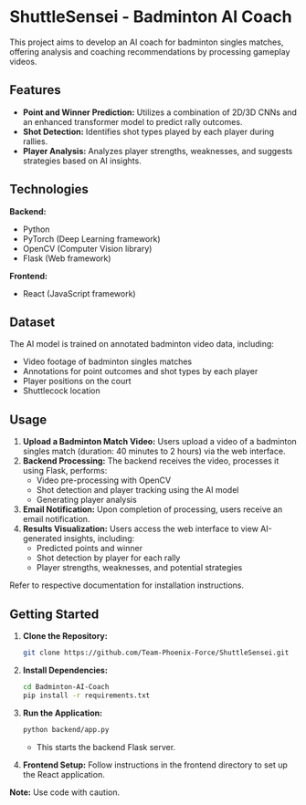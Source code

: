 # ShuttleSensei - Badminton AI Coach

This project aims to develop an AI coach for badminton singles matches, offering analysis and coaching recommendations by processing gameplay videos.

## Features

- **Point and Winner Prediction:** Utilizes a combination of 2D/3D CNNs and an enhanced transformer model to predict rally outcomes.
- **Shot Detection:** Identifies shot types played by each player during rallies.
- **Player Analysis:** Analyzes player strengths, weaknesses, and suggests strategies based on AI insights.

## Technologies

**Backend:**
- Python
- PyTorch (Deep Learning framework)
- OpenCV (Computer Vision library)
- Flask (Web framework)

**Frontend:**
- React (JavaScript framework)

## Dataset

The AI model is trained on annotated badminton video data, including:
- Video footage of badminton singles matches
- Annotations for point outcomes and shot types by each player
- Player positions on the court
- Shuttlecock location

## Usage

1. **Upload a Badminton Match Video:** Users upload a video of a badminton singles match (duration: 40 minutes to 2 hours) via the web interface.
2. **Backend Processing:** The backend receives the video, processes it using Flask, performs:
    - Video pre-processing with OpenCV
    - Shot detection and player tracking using the AI model
    - Generating player analysis
3. **Email Notification:** Upon completion of processing, users receive an email notification.
4. **Results Visualization:** Users access the web interface to view AI-generated insights, including:
    - Predicted points and winner
    - Shot detection by player for each rally
    - Player strengths, weaknesses, and potential strategies



Refer to respective documentation for installation instructions.

## Getting Started

1. **Clone the Repository:**
    ```bash
    git clone https://github.com/Team-Phoenix-Force/ShuttleSensei.git
    ```

2. **Install Dependencies:**
    ```bash
    cd Badminton-AI-Coach
    pip install -r requirements.txt
    ```

3. **Run the Application:**
    ```bash
    python backend/app.py
    ```

    - This starts the backend Flask server.

4. **Frontend Setup:**
    Follow instructions in the frontend directory to set up the React application.

**Note:** Use code with caution.


